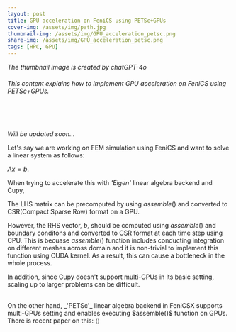 ```yaml
---
layout: post
title: GPU acceleration on FeniCS using PETSc+GPUs
cover-img: /assets/img/path.jpg
thumbnail-img: /assets/img/GPU_acceleration_petsc.png
share-img: /assets/img/GPU_acceleration_petsc.png
tags: [HPC, GPU]
---
```


_The thumbnail image is created by chatGPT-4o_
###### This content explains how to implement GPU acceleration on FeniCS using PETSc+GPUs.
<br/>

<br/>

_Will be updated soon..._

Let's say we are working on FEM simulation using FeniCS and want to solve a linear system as follows:

$Ax = b$.

When trying to accelerate this with _'Eigen'_ linear algebra backend and Cupy, 

The LHS matrix can be precomputed by using $assemble()$ and converted to CSR(Compact Sparse Row) format on a GPU.

However, the RHS vector, $b$, should be computed using $assemble()$ and boundary conditons and converted to CSR format at each time step using CPU. This is becuase $assemble()$ function includes conducting integration on different meshes across domain and it is non-trivial to implement this function using CUDA kernel. As a result, this can cause a bottleneck in the whole process.

In addition, since Cupy doesn't support multi-GPUs in its basic setting, scaling up to larger problems can be difficult.

<br/>
On the other hand, _'PETSc'_ linear algebra backend in FeniCSX supports multi-GPUs setting and enables executing $assemble()$ function on GPUs.
There is recent paper on this: (<https://www.sciencedirect.com/science/article/pii/S0167819123000571>)

